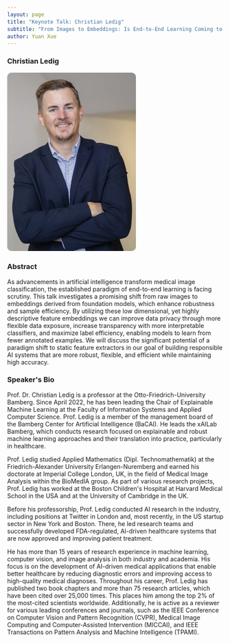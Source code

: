```yaml
---
layout: page
title: "Keynote Talk: Christian Ledig"
subtitle: "From Images to Embeddings: Is End-to-End Learning Coming to an End?"
author: Yuan Xue
---
```


### Christian Ledig

<img src="/Christian_Ledig.jpg" alt="Christian Ledig" style="width:300px; border-radius:10px;">

### Abstract

As advancements in artificial intelligence transform medical image classification, the established paradigm of end-to-end learning is facing scrutiny. This talk investigates a promising shift from raw images to embeddings derived from foundation models, which enhance robustness and sample efficiency. By utilizing these low dimensional, yet highly descriptive feature embeddings we can improve data privacy through more flexible data exposure, increase transparency with more interpretable classifiers, and maximize label efficiency, enabling models to learn from fewer annotated examples. We will discuss the significant potential of a paradigm shift to static feature extractors in our goal of building responsible AI systems that are more robust, flexible, and efficient while maintaining high accuracy.


### Speaker's Bio

Prof. Dr. Christian Ledig is a professor at the Otto-Friedrich-University Bamberg. Since April 2022, he has been leading the Chair of Explainable Machine Learning at the Faculty of Information Systems and Applied Computer Science. Prof. Ledig is a member of the management board of the Bamberg Center for Artificial Intelligence (BaCAI). He leads the xAILab Bamberg, which conducts research focused on explainable and robust machine learning approaches and their translation into practice, particularly in healthcare.

Prof. Ledig studied Applied Mathematics (Dipl. Technomathematik) at the Friedrich-Alexander University Erlangen-Nuremberg and earned his doctorate at Imperial College London, UK, in the field of Medical Image Analysis within the BioMedIA group. As part of various research projects, Prof. Ledig has worked at the Boston Children's Hospital at Harvard Medical School in the USA and at the University of Cambridge in the UK.

Before his professorship, Prof. Ledig conducted AI research in the industry, including positions at Twitter in London and, most recently, in the US startup sector in New York and Boston. There, he led research teams and successfully developed FDA-regulated, AI-driven healthcare systems that are now approved and improving patient treatment.

He has more than 15 years of research experience in machine learning, computer vision, and image analysis in both industry and academia. His focus is on the development of AI-driven medical applications that enable better healthcare by reducing diagnostic errors and improving access to high-quality medical diagnoses. Throughout his career, Prof. Ledig has published two book chapters and more than 75 research articles, which have been cited over 25,000 times. This places him among the top 2% of the most-cited scientists worldwide. Additionally, he is active as a reviewer for various leading conferences and journals, such as the IEEE Conference on Computer Vision and Pattern Recognition (CVPR), Medical Image Computing and Computer-Assisted Intervention (MICCAI), and IEEE Transactions on Pattern Analysis and Machine Intelligence (TPAMI).

